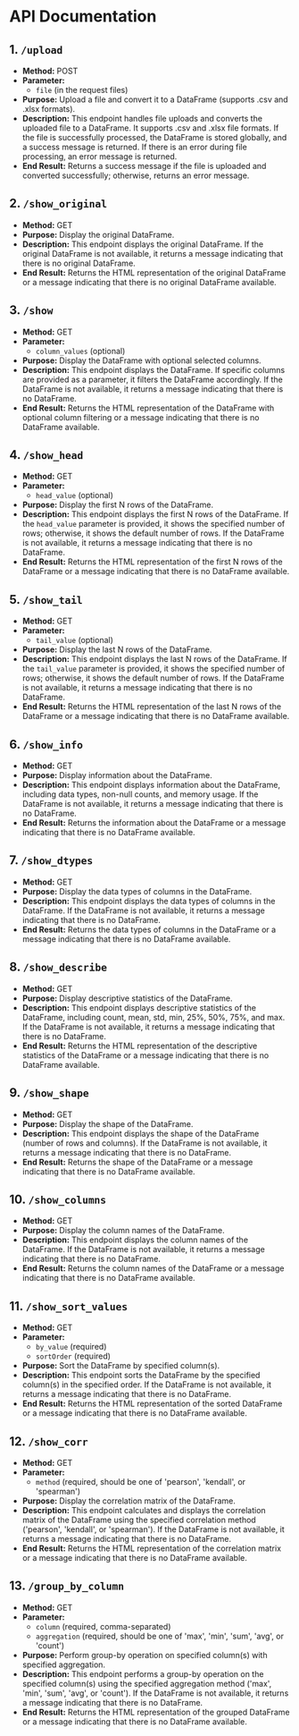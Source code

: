 # API Documentation

## 1. `/upload`

- **Method:** POST
- **Parameter:**
  - `file` (in the request files)
- **Purpose:** Upload a file and convert it to a DataFrame (supports .csv and .xlsx formats).
- **Description:** This endpoint handles file uploads and converts the uploaded file to a DataFrame. It supports .csv and .xlsx file formats. If the file is successfully processed, the DataFrame is stored globally, and a success message is returned. If there is an error during file processing, an error message is returned.
- **End Result:** Returns a success message if the file is uploaded and converted successfully; otherwise, returns an error message.

## 2. `/show_original`

- **Method:** GET
- **Purpose:** Display the original DataFrame.
- **Description:** This endpoint displays the original DataFrame. If the original DataFrame is not available, it returns a message indicating that there is no original DataFrame.
- **End Result:** Returns the HTML representation of the original DataFrame or a message indicating that there is no original DataFrame available.

## 3. `/show`

- **Method:** GET
- **Parameter:**
  - `column_values` (optional)
- **Purpose:** Display the DataFrame with optional selected columns.
- **Description:** This endpoint displays the DataFrame. If specific columns are provided as a parameter, it filters the DataFrame accordingly. If the DataFrame is not available, it returns a message indicating that there is no DataFrame.
- **End Result:** Returns the HTML representation of the DataFrame with optional column filtering or a message indicating that there is no DataFrame available.

## 4. `/show_head`

- **Method:** GET
- **Parameter:**
  - `head_value` (optional)
- **Purpose:** Display the first N rows of the DataFrame.
- **Description:** This endpoint displays the first N rows of the DataFrame. If the `head_value` parameter is provided, it shows the specified number of rows; otherwise, it shows the default number of rows. If the DataFrame is not available, it returns a message indicating that there is no DataFrame.
- **End Result:** Returns the HTML representation of the first N rows of the DataFrame or a message indicating that there is no DataFrame available.

## 5. `/show_tail`

- **Method:** GET
- **Parameter:**
  - `tail_value` (optional)
- **Purpose:** Display the last N rows of the DataFrame.
- **Description:** This endpoint displays the last N rows of the DataFrame. If the `tail_value` parameter is provided, it shows the specified number of rows; otherwise, it shows the default number of rows. If the DataFrame is not available, it returns a message indicating that there is no DataFrame.
- **End Result:** Returns the HTML representation of the last N rows of the DataFrame or a message indicating that there is no DataFrame available.

## 6. `/show_info`

- **Method:** GET
- **Purpose:** Display information about the DataFrame.
- **Description:** This endpoint displays information about the DataFrame, including data types, non-null counts, and memory usage. If the DataFrame is not available, it returns a message indicating that there is no DataFrame.
- **End Result:** Returns the information about the DataFrame or a message indicating that there is no DataFrame available.

## 7. `/show_dtypes`

- **Method:** GET
- **Purpose:** Display the data types of columns in the DataFrame.
- **Description:** This endpoint displays the data types of columns in the DataFrame. If the DataFrame is not available, it returns a message indicating that there is no DataFrame.
- **End Result:** Returns the data types of columns in the DataFrame or a message indicating that there is no DataFrame available.

## 8. `/show_describe`

- **Method:** GET
- **Purpose:** Display descriptive statistics of the DataFrame.
- **Description:** This endpoint displays descriptive statistics of the DataFrame, including count, mean, std, min, 25%, 50%, 75%, and max. If the DataFrame is not available, it returns a message indicating that there is no DataFrame.
- **End Result:** Returns the HTML representation of the descriptive statistics of the DataFrame or a message indicating that there is no DataFrame available.

## 9. `/show_shape`

- **Method:** GET
- **Purpose:** Display the shape of the DataFrame.
- **Description:** This endpoint displays the shape of the DataFrame (number of rows and columns). If the DataFrame is not available, it returns a message indicating that there is no DataFrame.
- **End Result:** Returns the shape of the DataFrame or a message indicating that there is no DataFrame available.

## 10. `/show_columns`

- **Method:** GET
- **Purpose:** Display the column names of the DataFrame.
- **Description:** This endpoint displays the column names of the DataFrame. If the DataFrame is not available, it returns a message indicating that there is no DataFrame.
- **End Result:** Returns the column names of the DataFrame or a message indicating that there is no DataFrame available.

## 11. `/show_sort_values`

- **Method:** GET
- **Parameter:**
  - `by_value` (required)
  - `sortOrder` (required)
- **Purpose:** Sort the DataFrame by specified column(s).
- **Description:** This endpoint sorts the DataFrame by the specified column(s) in the specified order. If the DataFrame is not available, it returns a message indicating that there is no DataFrame.
- **End Result:** Returns the HTML representation of the sorted DataFrame or a message indicating that there is no DataFrame available.

## 12. `/show_corr`

- **Method:** GET
- **Parameter:**
  - `method` (required, should be one of 'pearson', 'kendall', or 'spearman')
- **Purpose:** Display the correlation matrix of the DataFrame.
- **Description:** This endpoint calculates and displays the correlation matrix of the DataFrame using the specified correlation method ('pearson', 'kendall', or 'spearman'). If the DataFrame is not available, it returns a message indicating that there is no DataFrame.
- **End Result:** Returns the HTML representation of the correlation matrix or a message indicating that there is no DataFrame available.

## 13. `/group_by_column`

- **Method:** GET
- **Parameter:**
  - `column` (required, comma-separated)
  - `aggregation` (required, should be one of 'max', 'min', 'sum', 'avg', or 'count')
- **Purpose:** Perform group-by operation on specified column(s) with specified aggregation.
- **Description:** This endpoint performs a group-by operation on the specified column(s) using the specified aggregation method ('max', 'min', 'sum', 'avg', or 'count'). If the DataFrame is not available, it returns a message indicating that there is no DataFrame.
- **End Result:** Returns the HTML representation of the grouped DataFrame or a message indicating that there is no DataFrame available.

